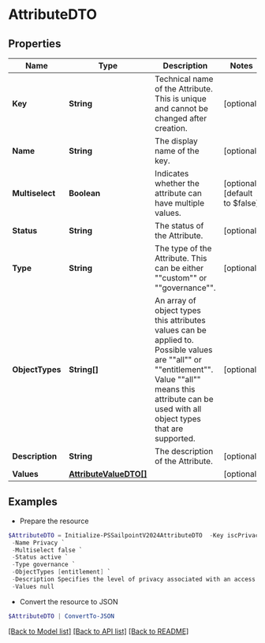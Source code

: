 # AttributeDTO
## Properties

Name | Type | Description | Notes
------------ | ------------- | ------------- | -------------
**Key** | **String** | Technical name of the Attribute. This is unique and cannot be changed after creation. | [optional] 
**Name** | **String** | The display name of the key. | [optional] 
**Multiselect** | **Boolean** | Indicates whether the attribute can have multiple values. | [optional] [default to $false]
**Status** | **String** | The status of the Attribute. | [optional] 
**Type** | **String** | The type of the Attribute. This can be either &quot;&quot;custom&quot;&quot; or &quot;&quot;governance&quot;&quot;. | [optional] 
**ObjectTypes** | **String[]** | An array of object types this attributes values can be applied to. Possible values are &quot;&quot;all&quot;&quot; or &quot;&quot;entitlement&quot;&quot;. Value &quot;&quot;all&quot;&quot; means this attribute can be used with all object types that are supported. | [optional] 
**Description** | **String** | The description of the Attribute. | [optional] 
**Values** | [**AttributeValueDTO[]**](AttributeValueDTO.md) |  | [optional] 

## Examples

- Prepare the resource
```powershell
$AttributeDTO = Initialize-PSSailpointV2024AttributeDTO  -Key iscPrivacy `
 -Name Privacy `
 -Multiselect false `
 -Status active `
 -Type governance `
 -ObjectTypes [entitlement] `
 -Description Specifies the level of privacy associated with an access item. `
 -Values null
```

- Convert the resource to JSON
```powershell
$AttributeDTO | ConvertTo-JSON
```

[[Back to Model list]](../README.md#documentation-for-models) [[Back to API list]](../README.md#documentation-for-api-endpoints) [[Back to README]](../README.md)

